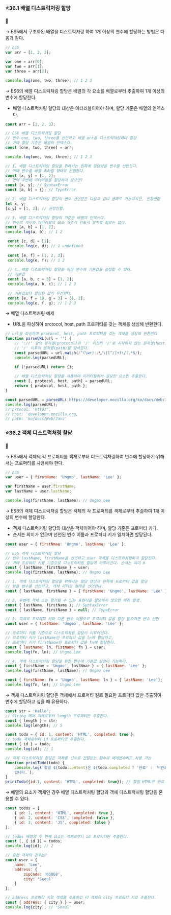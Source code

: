 ### ⭐️36.1 배열 디스트럭처링 할당

<aside>
🐛

→ ES5에서 구조화된 배열을 디스트럭처링 하여 1개 이상의 변수에 할당하는 방법은 다음과 같다.

```jsx
// ES5
var arr = [1, 2, 3];

var one = arr[0]; 
var two = arr[1];
var three = arr[2];

console.log(one, two, three); // 1 2 3
```

→ ES6의 배열 디스트럭처링 할당은 배열의 각 요소를 배열로부터 추출하여 1개 이상의 변수에 할당한다.

- 배열 디스트럭처링 할당의 대상은 이터러블이어야 하며, 할당 기준은 배열의 인덱스다.

```jsx
const arr = [1, 2, 3];

// ES6 배열 디스트럭처링 할당
// 변수 one, two, three를 선언하고 배열 arr을 디스트럭처링하여 할당
// 이때 할당 기준은 배열의 인덱스다.
const [one, two, three] = arr;

console.log(one, two, three); // 1 2 3

// 1. 배열 디스트럭처링 할당을 위해서는 왼쪽에 할당받을 변수를 선언한다.
// 이때 변수를 배열 리터럴 형태로 선언한다.
const [x, y] = [1, 2];
// 만약 우변에 이터러블을 할당하지 않으면?
const [x, y]; // SyntaxError
const [a, b] = {}; // TypeError

// 2. 배열 디스트럭처링 할당의 변수 선언문은 다음과 같이 분리도 가능하지만, 권장안함
let x, y;
[x,y] = [1, 2]; // 권장안함.

// 3. 배열 디스트럭처링 할당의 기준은 배열의 인덱스다.
// 변수의 개수와 이터러블의 요소 개수가 반드시 일치할 필요는 없다.
const [a, b] = [1, 2];
console.log(a, b); // 1 2

 const [c, d] = [1];
 console.log(c, d); // 1 undefined
 
 const [e, f] = [1, 2, 3];
 console.log(e, f); // 1 2
 
 // 4. 배열 디스트럭처링 할당을 위한 변수에 기본값을 설정할 수 있다.
 // 기본값
 const [a, b, c = 3] = [1, 2];
 console.log(a, b, c); // 1 2 3
 
 // 기본값보다 할당된 값이 우선한다.
 const [e, f = 10, g = 3] = [1, 2];
 console.log(e, f, g); // 1 2 3
```

→ 배열 디스트럭처링 예제

- URL을 파싱하여 protocol, host, path 프로퍼티를 갖는 객체를 생성해 반환한다.

```jsx
// url을 파싱하여 protocol, host, path 프로퍼티를 갖는 객체를 생성해 반환한다.
function parseURL(url = '') {
	// '://' 앞의 문자열(protocol)과 '/' 이전의 '/'로 시작하지 않는 문자열(host)과
	// '/' 이후의 문자열(path)를 검색한다.
	const parsedURL = url.match(/^(\w+):/\/\([^/]+)\/(.*$/);
	console.log(parsedURL); 

	if (!parsedURL) return {};
	
	// 배열 디스트럭처링 할당을 사용하여 이러터블에서 필요한 요소만 추출한다.
	const [, protocol, host, path] = parsedURL;
	return { protocol, host, path };
}

const parsedURL = parseURL('https://developer.mozilla.org/ko/docs/Web/Java');
console.log(parsedURL);
// prtocol: 'https',
// host: 'developer.mozilla.org,
// path: 'ko/docs/Web/Java'
```

</aside>

### ⭐️36.2 객체 디스트럭처링 할당

<aside>
🐛

→ ES5에서 객체의 각 프로퍼티를 객체로부터 디스트럭처링하여 변수에 할당하기 위해서는 프로퍼티를 사용해야 한다.

```jsx
// ES5
var user = { firstName: 'Ungmo', lastName: 'Lee' };

var firstName = user.firstName;
var lastName = user.lastName;

console.log(firstName, lastName); // Ungmo Lee
```

→ ES6의 객체 디스트럭처링 할당은 객체의 각 프로퍼티를 객체로부터 추출하여 1개 이상의 변수에 할당한다.

- 객체 디스트럭처링 할당의 대상은 객체이어야 하며, 할당 기준은 프로퍼티 키다.
- 순서는 의미가 없으며 선언된 변수 이름과 프로퍼티 키가 일치하면 할당된다.

```jsx
const user = { firstNmae: 'Ungmo', lastName: 'Lee' };

// ES6 객체 디스트럭처링 할당
// 변수 lastName, firstName을 선언하고 user 객체를 디스트럭처링하여 할당한다.
// 이때 프로퍼티 키를 기준으로 디스트럭처링 할당이 이루어진다. 순서는 의미 X
const { lastName, firstName } = user;
console.log(firstName, lastName); // Ungmo Lee

// 1. 객체 디스트럭처링 할당을 위해서는 할당 연산자 왼쪽에 프로퍼티 값을 할당
// 받을 변수를 선언하고, 객체 리터럴 형태로 선언한다.
const { lastName, firstName } = { firstName: 'Ungmo', lastName: 'Lee' };

// 2. 우변에 객체 또는 평가될 수 있는 표현식을 할당하지 않으면 에러 발생.
const { lastName, firstName }; // SyntaxError
const { lastName, firstName } = null; // TypeError

// 3. 객체의 프로퍼티 키와 다른 변수 이름으로 프로퍼티 값을 할당 받으려면 변수 선언
const user = { fistName: 'Ungmo', lastName: 'Lee' };

// 프로퍼티 키를 기준으로 디스트럭처링 할당이 이루어진다.
// 프로퍼티 키가 lastName인 프로퍼티 값을 ln에 할당하고,
// 프로퍼티 키가 firstName인 프로퍼티 값을 fn에 할당한다.
const { lastName: ln, fistName: fn } = user;
console.log(fn, ln); // Ungmo Lee

// 4. 객체 디스트럭처링 할당을 위한 변수에 기본값 설정이 가능하다.
const { firstName = 'Umgmo', lastNmae } = { lastName: 'Lee' };
console.log(firstName, lastName); // Ungmo Lee

const { firstName: fn = 'Ungmo', lastName: ln } = { lastName: 'Lee'};
console.log(fn, ln); // Ungmo Lee
```

→ 객체 디스트럭처링 할당은 객체에서 프로퍼티 킬로 필요한 프로퍼티 값만 추출하여 변수에 할당하고 싶을 때 유용하다.

```jsx
const str = 'Hello';
// String 래퍼 객체로부터 length 프로퍼티만 추출한다.
const { length } = str;
console.log(length); // 5

const todo = { id: 1, content: 'HTML', completed: true };
// todo 객체로부터 id 프로퍼티만 추출한다.
const { id } = todo;
console.log(id); // 1

// 객체 디스트럭처링 할당은 객체를 인수로 전달받는 함수의 매개변수에도 사용 가능
function printTodo(todo) {
	console.log(`할일 ${todo.content}은 ${todo.completed ? '완료' : '비완료'} 상태
	입니다.`);
}
printTodo({id:1, content: 'HTML', completed: true}); // 할일 HTML은 완료 상태
```

→ 배열의 요소가 객체인 경우 배열 디스트럭처링 할당과 객체 디스트럭처링 할당을 혼용할 수 있다.

```jsx
const todos = [
	{ id: 1, content: 'HTML', completed: true },
	{ id: 2, content: 'CSS', completed: false },
	{ id: 3, content: 'JS', completed: false }
];

// todos 배열의 두 번째 요소인 객체로부터 id 프로퍼티만 추출한다.
const [, { id }] = todos;
console.log(id); // 2

// 중첩 객체의 경우는?
const user = {
	name: 'Lee',
	address: {
		zipCode: '03068',
		city: 'Seoul'
	}
};

// address 프로퍼티 키로 객체를 추출하고 이 객체의 city 프로퍼티 키로 추출한다.
const { address: { city } } = user;
console.log(city); // 'Seoul'
```

</aside>